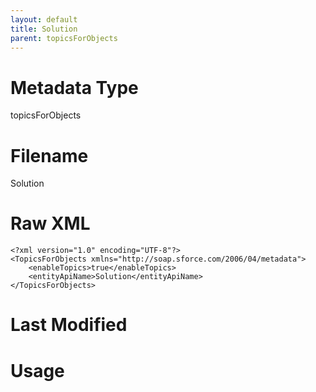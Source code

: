```yaml
---
layout: default
title: Solution
parent: topicsForObjects
---
```

# Metadata Type
topicsForObjects


# Filename 
Solution


# Raw XML
```
<?xml version="1.0" encoding="UTF-8"?>
<TopicsForObjects xmlns="http://soap.sforce.com/2006/04/metadata">
    <enableTopics>true</enableTopics>
    <entityApiName>Solution</entityApiName>
</TopicsForObjects>
```


# Last Modified


# Usage
